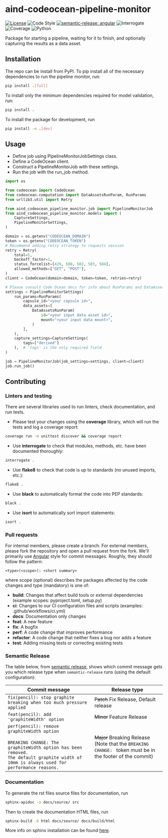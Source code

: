 # aind-codeocean-pipeline-monitor

[![License](https://img.shields.io/badge/license-MIT-brightgreen)](LICENSE)
![Code Style](https://img.shields.io/badge/code%20style-black-black)
[![semantic-release: angular](https://img.shields.io/badge/semantic--release-angular-e10079?logo=semantic-release)](https://github.com/semantic-release/semantic-release)
![Interrogate](https://img.shields.io/badge/interrogate-100.0%25-brightgreen)
![Coverage](https://img.shields.io/badge/coverage-100%25-brightgreen?logo=codecov)
![Python](https://img.shields.io/badge/python->=3.9-blue?logo=python)

Package for starting a pipeline, waiting for it to finish, and optionally capturing the results as a data asset.

## Installation
The repo can be install from PyPI. To pip install all of the necessary dependencies to run the pipeline monitor, run:
```bash
pip install .[full]
```

To install only the minimum dependencies required for model validation, run:
```bash
pip install .
```

To install the package for development, run
```bash
pip install -e .[dev]
```

## Usage
- Define job using PipelineMonitorJobSettings class.
- Define a CodeOcean client.
- Construct a PipelineMonitorJob with these settings.
- Run the job with the run_job method.

```python
import os

from codeocean import CodeOcean
from codeocean.computation import DataAssetsRunParam, RunParams
from urllib3.util import Retry

from aind_codeocean_pipeline_monitor.job import PipelineMonitorJob
from aind_codeocean_pipeline_monitor.models import (
    CaptureSettings,
    PipelineMonitorSettings,
)

domain = os.getenv("CODEOCEAN_DOMAIN")
token = os.getenv("CODEOCEAN_TOKEN")
# Recommend adding retry strategy to requests session
retry = Retry(
    total=5,
    backoff_factor=1,
    status_forcelist=[429, 500, 502, 503, 504],
    allowed_methods=["GET", "POST"],
)
client = CodeOcean(domain=domain, token=token, retries=retry)

# Please consult Code Ocean docs for info about RunParams and DataAssetParams
settings = PipelineMonitorSettings(
    run_params=RunParams(
        capsule_id="<your capsule id>",
        data_assets=[
            DataAssetsRunParam(
                id="<your input data asset id>",
                mount="<your input data mount>",
            )
        ],
    ),
    capture_settings=CaptureSettings(
        tags=["derived"]
    ),  # 'tags' is the only required field
)

job = PipelineMonitorJob(job_settings=settings, client=client)
job.run_job()
```

## Contributing

### Linters and testing

There are several libraries used to run linters, check documentation, and run tests.

- Please test your changes using the **coverage** library, which will run the tests and log a coverage report:

```bash
coverage run -m unittest discover && coverage report
```

- Use **interrogate** to check that modules, methods, etc. have been documented thoroughly:

```bash
interrogate .
```

- Use **flake8** to check that code is up to standards (no unused imports, etc.):
```bash
flake8 .
```

- Use **black** to automatically format the code into PEP standards:
```bash
black .
```

- Use **isort** to automatically sort import statements:
```bash
isort .
```

### Pull requests

For internal members, please create a branch. For external members, please fork the repository and open a pull request from the fork. We'll primarily use [Angular](https://github.com/angular/angular/blob/main/CONTRIBUTING.md#commit) style for commit messages. Roughly, they should follow the pattern:
```text
<type>(<scope>): <short summary>
```

where scope (optional) describes the packages affected by the code changes and type (mandatory) is one of:

- **build**: Changes that affect build tools or external dependencies (example scopes: pyproject.toml, setup.py)
- **ci**: Changes to our CI configuration files and scripts (examples: .github/workflows/ci.yml)
- **docs**: Documentation only changes
- **feat**: A new feature
- **fix**: A bugfix
- **perf**: A code change that improves performance
- **refactor**: A code change that neither fixes a bug nor adds a feature
- **test**: Adding missing tests or correcting existing tests

### Semantic Release

The table below, from [semantic release](https://github.com/semantic-release/semantic-release), shows which commit message gets you which release type when `semantic-release` runs (using the default configuration):

| Commit message                                                                                                                                                                                   | Release type                                                                                                    |
| ------------------------------------------------------------------------------------------------------------------------------------------------------------------------------------------------ | --------------------------------------------------------------------------------------------------------------- |
| `fix(pencil): stop graphite breaking when too much pressure applied`                                                                                                                             | ~~Patch~~ Fix Release, Default release                                                                          |
| `feat(pencil): add 'graphiteWidth' option`                                                                                                                                                       | ~~Minor~~ Feature Release                                                                                       |
| `perf(pencil): remove graphiteWidth option`<br><br>`BREAKING CHANGE: The graphiteWidth option has been removed.`<br>`The default graphite width of 10mm is always used for performance reasons.` | ~~Major~~ Breaking Release <br /> (Note that the `BREAKING CHANGE: ` token must be in the footer of the commit) |

### Documentation
To generate the rst files source files for documentation, run
```bash
sphinx-apidoc -o docs/source/ src
```
Then to create the documentation HTML files, run
```bash
sphinx-build -b html docs/source/ docs/build/html
```
More info on sphinx installation can be found [here](https://www.sphinx-doc.org/en/master/usage/installation.html).
